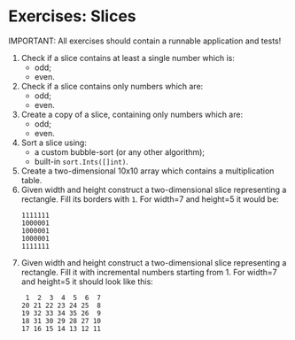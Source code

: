 # Exercises: Slices

IMPORTANT: All exercises should contain a runnable application and tests!

1. Check if a slice contains at least a single number which is:
    - odd;
    - even.  
2. Check if a slice contains only numbers which are:
    - odd;
    - even.
3. Create a copy of a slice, containing only numbers which are:
    - odd;
    - even.
4. Sort a slice using:
    - a custom bubble-sort (or any other algorithm);
    - built-in `sort.Ints([]int)`.
5. Create a two-dimensional 10x10 array which contains a multiplication table.
6. Given width and height construct a two-dimensional slice representing a
   rectangle. Fill its borders with `1`. For width=7 and height=5 it would be:
   ```
   1111111
   1000001
   1000001
   1000001
   1111111
   ```
7. Given width and height construct a two-dimensional slice representing a
   rectangle. Fill it with incremental numbers starting from 1. For width=7 and
   height=5 it should look like this:
   ```
    1  2  3  4  5  6  7
   20 21 22 23 24 25  8
   19 32 33 34 35 26  9
   18 31 30 29 28 27 10
   17 16 15 14 13 12 11
   ```